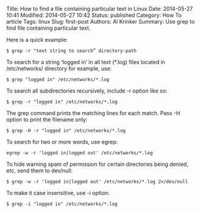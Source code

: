 Title: How to find a file containing particular text in Linux
Date: 2014-05-27 10:41
Modified: 2014-05-27 10:42
Status: published
Category: How To article
Tags: linux
Slug: first-post
Authors: Al Krinker
Summary: Use grep to find file containing particular text.

Here is a quick example:
```console
$ grep -r "text string to search” directory-path
```

To search for a string ‘logged in’ in all text (*.log) files located in /etc/networks/ directory for example, use:

```console
$ grep "logged in" /etc/networks/*.log
```

To search all subdirectories recursively, include -r option like so:

```console
$ grep -r "logged in" /etc/networks/*.log
```

The grep command prints the matching lines for each match. Pass -H option to print the filename only:

```console
$ grep -H -r "logged in" /etc/networks/*.log
```

To search for two or more words, use egrep:

```console
egrep -w -r 'logged in|logged out' /etc/networks/*.log
```

To hide warning spam of permission for certain directories being denied, etc, send them to dev/null:

```console
$ grep -w -r 'logged in|logged out' /etc/networks/*.log 2>/dev/null
```

To make it case insensitive, use -i option:

```console
$ grep -i "logged in" /etc/networks/*.log
```